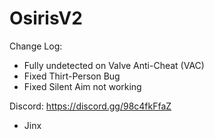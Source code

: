 # OsirisV2

Change Log:

- Fully undetected on Valve Anti-Cheat (VAC)
- Fixed Thirt-Person Bug
- Fixed Silent Aim not working

Discord: https://discord.gg/98c4fkFfaZ
- Jinx

